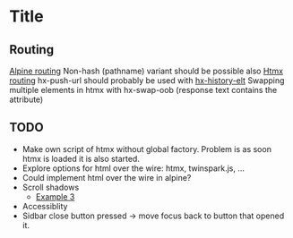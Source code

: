 # Title

## Routing
[Alpine routing](https://github.com/alpinejs/alpine/issues/306#issuecomment-627400322)
Non-hash (pathname) variant should be possible also
[Htmx routing](https://htmx.org/attributes/hx-push-url/)
hx-push-url should probably be used with [hx-history-elt](https://htmx.org/attributes/hx-history-elt/)
Swapping multiple elements in htmx with hx-swap-oob (response text contains the attribute)


## TODO
* Make own script of htmx without global factory. Problem is as soon htmx is loaded it is also started.
* Explore options for html over the wire: htmx, twinspark.js, ...
* Could implement html over the wire in alpine?
* Scroll shadows
  * [Example 3](https://codepen.io/chris22smith/pen/OJMrWgb)
* Accessiblity
* Sidbar close button pressed -> move focus back to button that opened it.

